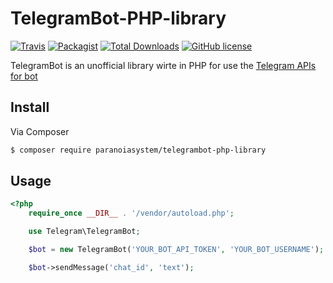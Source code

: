 # TelegramBot-PHP-library

[![Travis](https://img.shields.io/travis/paranoiasystem/TelegramBot-PHP-library.svg?style=flat-square)](https://travis-ci.org/paranoiasystem/TelegramBot-PHP-library)
[![Packagist](https://img.shields.io/packagist/v/paranoiasystem/telegrambot-php-library.svg?style=flat-square)](https://packagist.org/packages/paranoiasystem/telegrambot-php-library)
[![Total Downloads](https://img.shields.io/packagist/dt/paranoiasystem/telegrambot-php-library.svg?style=flat-square)](https://packagist.org/packages/paranoiasystem/telegrambot-php-library)
[![GitHub license](https://img.shields.io/badge/license-GPLv2-blue.svg?style=flat-square)](LICENSE)

TelegramBot is an unofficial library wirte in PHP for use the [Telegram APIs for bot](https://core.telegram.org/bots/api)


## Install

Via Composer

``` bash
$ composer require paranoiasystem/telegrambot-php-library
```

## Usage

``` php
<?php
	require_once __DIR__ . '/vendor/autoload.php'; 

	use Telegram\TelegramBot;

	$bot = new TelegramBot('YOUR_BOT_API_TOKEN', 'YOUR_BOT_USERNAME');

	$bot->sendMessage('chat_id', 'text');
```